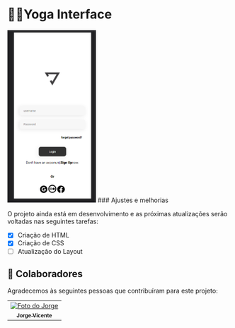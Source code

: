 # 🧘‍♂️Yoga Interface

<img src="./img/yoga-interface.png" alt="exemplo imagem" width="200px">
### Ajustes e melhorias

O projeto ainda está em desenvolvimento e as próximas atualizações serão voltadas nas seguintes tarefas:

- [x] Criação de HTML 
- [x] Criação de CSS
- [ ] Atualização do Layout

## 🤝 Colaboradores

Agradecemos às seguintes pessoas que contribuíram para este projeto:

<table>
  <tr>
    <td align="center">
      <a href="#">
        <img src="https://avatarfiles.alphacoders.com/169/thumb-169513.png" width="100px;" alt="Foto do Jorge"/><br>
        <sub>
          <b>Jorge Vicente</b>
        </sub>
      </a>
    </td>
  </tr>
</table>

